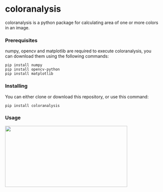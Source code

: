 # **coloranalysis**
coloranalysis is a python package for calculating area of one or more colors in an image.

### **Prerequisites**
numpy, opencv and matplotlib are required to execute coloranalysis, you can download them using the following commands:
```
pip install numpy
pip install opencv-python
pip install matplotlib
```

### **Installing**
You can either clone or download this repository, or use this command:
```
pip install coloranalysis
```

### **Usage**
<img src=https://github.com/sravyadhulipala/coloranalysis/blob/master/coloranalysis/IPTestRainbow.jpg width="400" height="200">
